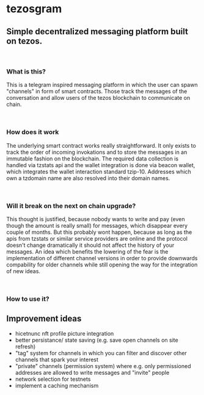 # tezosgram

## Simple decentralized messaging platform built on tezos.  
<br>

### What is this? 
This is a telegram inspired messaging platform in which the user can spawn "channels" in form of smart contracts. Those track the messages of the conversation and allow users of the tezos blockchain to communicate on chain.

<br>

### How does it work  
The underlying smart contract works really straightforward. It only exists to track the order of incoming invokations and to store the messages in an immutable fashion on the blockchain. The required data collection is handled via tzstats api and the wallet integration is done via beacon wallet, which integrates the wallet interaction standard tzip-10. Addresses which own a tzdomain name are also resolved into their domain names.

<br>

### Will it break on the next on chain upgrade?
This thought is justified, because nobody wants to write and pay (even though the amount is really small) for messages, which disappear every couple of months. But this probably wont happen, because as long as the apis from tzstats or similar service providers are online and the protocol doesn't change dramatically it should not affect the history of your messages. An idea which benefits the lowering of the fear is the implementation of different channel versions in order to provide downwards compability for older channels while still opening the way for the integration of new ideas. 

<br>

### How to use it?


## Improvement ideas
* hicetnunc nft profile picture integration
* better persistance/ state saving (e.g. save open channels on site refresh)
* "tag" system for channels in which you can filter and discover other channels that spark your interest
* "private" channels (permission system) where e.g. only permissioned addresses are allowed to write messages and "invite" people
* network selection for testnets
* implement a caching mechanism